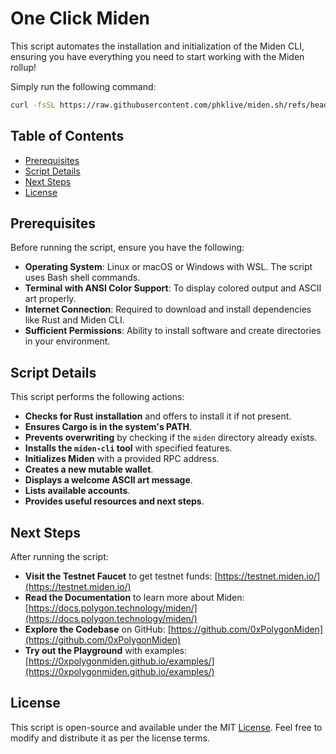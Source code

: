# One Click Miden

This script automates the installation and initialization of the Miden CLI, ensuring you have everything you need to start working with the Miden rollup!

Simply run the following command:

```bash
curl -fsSL https://raw.githubusercontent.com/phklive/miden.sh/refs/heads/main/miden.sh | sh
```

## Table of Contents

- [Prerequisites](#prerequisites)
- [Script Details](#script-details)
- [Next Steps](#next-steps)
- [License](#license)

## Prerequisites

Before running the script, ensure you have the following:

- **Operating System**: Linux or macOS or Windows with WSL. The script uses Bash shell commands.
- **Terminal with ANSI Color Support**: To display colored output and ASCII art properly.
- **Internet Connection**: Required to download and install dependencies like Rust and Miden CLI.
- **Sufficient Permissions**: Ability to install software and create directories in your environment.

## Script Details

This script performs the following actions:

- **Checks for Rust installation** and offers to install it if not present.
- **Ensures Cargo is in the system's PATH**.
- **Prevents overwriting** by checking if the `miden` directory already exists.
- **Installs the `miden-cli` tool** with specified features.
- **Initializes Miden** with a provided RPC address.
- **Creates a new mutable wallet**.
- **Displays a welcome ASCII art message**.
- **Lists available accounts**.
- **Provides useful resources and next steps**.

## Next Steps

After running the script:

- **Visit the Testnet Faucet** to get testnet funds: [https://testnet.miden.io/](https://testnet.miden.io/)
- **Read the Documentation** to learn more about Miden: [https://docs.polygon.technology/miden/](https://docs.polygon.technology/miden/)
- **Explore the Codebase** on GitHub: [https://github.com/0xPolygonMiden](https://github.com/0xPolygonMiden)
- **Try out the Playground** with examples: [https://0xpolygonmiden.github.io/examples/](https://0xpolygonmiden.github.io/examples/)

## License

This script is open-source and available under the MIT [License](./LICENSE). Feel free to modify and distribute it as per the license terms.
